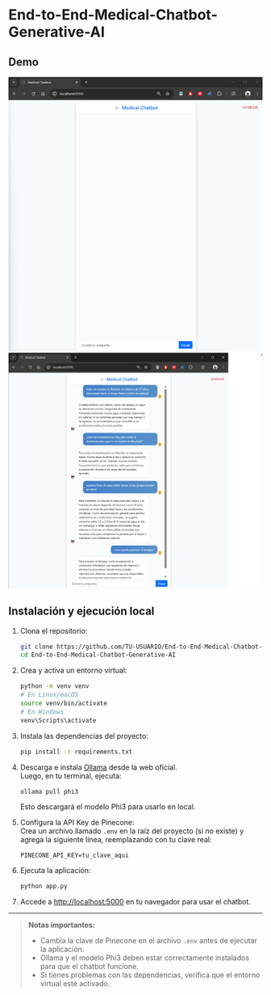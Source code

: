 # End-to-End-Medical-Chatbot-Generative-AI

## Demo

![Vista general del chatbot](screenshots/home.png)
![Chat en acción](screenshots/chat-in-action.png)

## Instalación y ejecución local

1. Clona el repositorio:
    ```bash
    git clone https://github.com/TU-USUARIO/End-to-End-Medical-Chatbot-Generative-AI.git
    cd End-to-End-Medical-Chatbot-Generative-AI
    ```

2. Crea y activa un entorno virtual:
    ```bash
    python -m venv venv
    # En Linux/macOS
    source venv/bin/activate
    # En Windows
    venv\Scripts\activate
    ```

3. Instala las dependencias del proyecto:
    ```bash
    pip install -r requirements.txt
    ```

4. Descarga e instala [Ollama](https://ollama.com/) desde la web oficial.  
   Luego, en tu terminal, ejecuta:
    ```bash
    ollama pull phi3
    ```
   Esto descargará el modelo Phi3 para usarlo en local.

5. Configura la API Key de Pinecone:  
   Crea un archivo llamado `.env` en la raíz del proyecto (si no existe) y agrega la siguiente línea, reemplazando con tu clave real:
    ```
    PINECONE_API_KEY=tu_clave_aqui
    ```

6. Ejecuta la aplicación:
    ```bash
    python app.py
    ```

7. Accede a [http://localhost:5000](http://localhost:5000) en tu navegador para usar el chatbot.

---

> **Notas importantes:**
> - Cambia la clave de Pinecone en el archivo `.env` antes de ejecutar la aplicación.
> - Ollama y el modelo Phi3 deben estar correctamente instalados para que el chatbot funcione.
> - Si tienes problemas con las dependencias, verifica que el entorno virtual esté activado.

